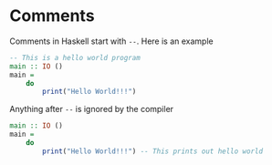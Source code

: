 # Comments

Comments in Haskell start with `--`. Here is an example

```haskell
-- This is a hello world program
main :: IO ()
main = 
    do
        print("Hello World!!!")
```

Anything after `--` is ignored by the compiler

```haskell
main :: IO ()
main = 
    do
        print("Hello World!!!") -- This prints out hello world
```